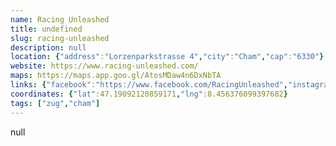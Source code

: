 ```yaml
---
name: Racing Unleashed
title: undefined
slug: racing-unleashed
description: null
location: {"address":"Lorzenparkstrasse 4","city":"Cham","cap":"6330"}
website: https://www.racing-unleashed.com/
maps: https://maps.app.goo.gl/AtosMDaw4n6DxNbTA
links: {"facebook":"https://www.facebook.com/RacingUnleashed","instagram":"https://www.instagram.com/racingunleashed_official/"}
coordinates: {"lat":47.19092120859171,"lng":8.456376099397682}
tags: ["zug","cham"]
---
```

null
